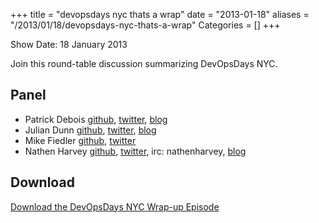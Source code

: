 +++
title = "devopsdays nyc thats a wrap"
date = "2013-01-18"
aliases = "/2013/01/18/devopsdays-nyc-thats-a-wrap"
Categories = []
+++

Show Date:  18 January 2013

Join this round-table discussion summarizing DevOpsDays NYC.

Panel<a name="panel"></a>
-----
* Patrick Debois [github](https://github.com/jedi4ever), [twitter](https://twitter.com/patrickdebois), [blog](http://www.jedi.be/blog)
* Julian Dunn [github](http://github.com/juliandunn), [twitter](http://twitter.com/julian_dunn), [blog](http://www.juliandunn.net/)
* Mike Fiedler [github](http://github.com/miketheman), [twitter](http://twitter.com/mikefiedler)
* Nathen Harvey [github](http://github.com/nathenharvey), [twitter](http://twitter.com/nathenharvey), irc: nathenharvey, [blog](http://nathenharvey.com)

Download
-------

[Download the DevOpsDays NYC Wrap-up Episode](http://traffic.libsyn.com/foodfight/dod-nyc-wrapup.mp3)
